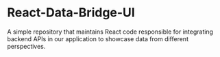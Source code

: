 # React-Data-Bridge-UI
A simple repository that maintains React code responsible for integrating backend APIs in our application to showcase data from different perspectives.
